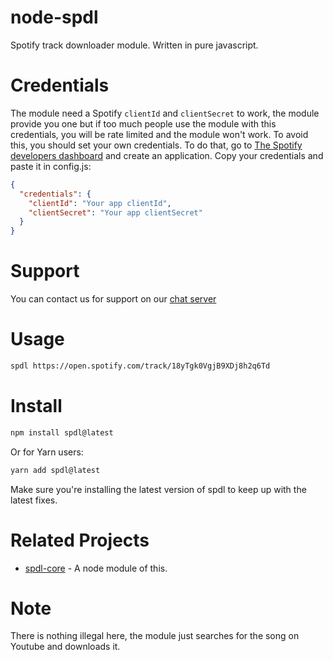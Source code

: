# node-spdl

Spotify track downloader module. Written in pure javascript.

# Credentials

The module need a Spotify `clientId` and `clientSecret` to work, the module provide you one but if too much people use the module with this credentials, you will be rate limited and the module won't work.
To avoid this, you should set your own credentials.
To do that, go to [The Spotify developers dashboard](https://developer.spotify.com/dashboard/applications) and create an application.
Copy your credentials and paste it in config.js:
```json
{
  "credentials": {
    "clientId": "Your app clientId",
    "clientSecret": "Your app clientSecret"
  }
}
```

# Support
You can contact us for support on our [chat server](https://discord.gg/AUfTUJA)

# Usage

```bash
spdl https://open.spotify.com/track/18yTgk0VgjB9XDj8h2q6Td
```

# Install

```bash
npm install spdl@latest
```

Or for Yarn users:
```bash
yarn add spdl@latest
```

Make sure you're installing the latest version of spdl to keep up with the latest fixes.

# Related Projects

- [spdl-core](https://www.npmjs.com/package/spdl-core) - A node module of this.

# Note

There is nothing illegal here, the module just searches for the song on Youtube and downloads it.